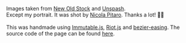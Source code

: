 <h2 style="display: none;">Footer</h2>

Images taken from [New Old Stock](nos.twnsnd.co) and [Unspash](unsplash.com).<br />
Except my portrait. It was shot by [Nicola Pitaro](http://nicolapitaro.ch/indexcs.php). Thanks a lot! 🎉🎉<br /><br />
This was handmade using [Immutable.js](https://facebook.github.io/immutable-js/), [Riot.js](http://riotjs.com/) and [bezier-easing](https://github.com/gre/bezier-easing). The source code of the page can be found [here](https://github.com/Kriegslustig/lucaschmid.net/blob/master/client/resume.js).<br />


